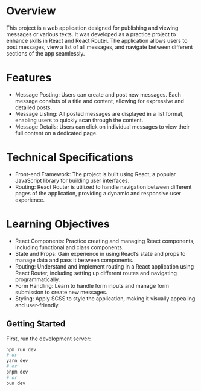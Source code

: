 
# Overview

This project is a web application designed for publishing and viewing messages or various texts. It was developed as a practice project to enhance skills in React and React Router. The application allows users to post messages, view a list of all messages, and navigate between different sections of the app seamlessly.

# Features

- Message Posting: Users can create and post new messages. Each message consists of a title and content, allowing for expressive and detailed posts.
- Message Listing: All posted messages are displayed in a list format, enabling users to quickly scan through the content.
- Message Details: Users can click on individual messages to view their full content on a dedicated page.

# Technical Specifications

- Front-end Framework: The project is built using React, a popular JavaScript library for building user interfaces.
- Routing: React Router is utilized to handle navigation between different pages of the application, providing a dynamic and responsive user experience.

# Learning Objectives

- React Components: Practice creating and managing React components, including functional and class components.
- State and Props: Gain experience in using React’s state and props to manage data and pass it between components.
- Routing: Understand and implement routing in a React application using React Router, including setting up different routes and navigating programmatically.
- Form Handling: Learn to handle form inputs and manage form submission to create new messages.
- Styling: Apply SCSS to style the application, making it visually appealing and user-friendly.

## Getting Started

First, run the development server:

```bash
npm run dev
# or
yarn dev
# or
pnpm dev
# or
bun dev
